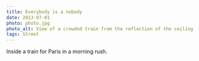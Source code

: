 ```yaml
---
title: Everybody is a nobody
date: 2013-07-01
photo: photo.jpg
photo_alt: View of a crowded train from the reflection of the ceiling
tags: Street
---
```


Inside a train for Paris in a morning rush.
